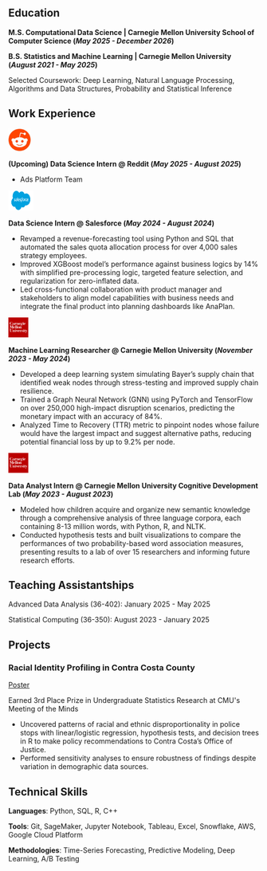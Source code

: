 ## Education							       		
**M.S. Computational Data Science	| Carnegie Mellon University School of Computer Science (_May 2025 - December 2026_)**

**B.S. Statistics and Machine Learning | Carnegie Mellon University (_August 2021 - May 2025_)**

Selected Coursework: Deep Learning, Natural Language Processing, Algorithms and Data Structures, Probability and Statistical Inference

## Work Experience
<img src="/images/reddit-icon2.jpg" alt="Reddit Icon" width="45" height="45">

**(Upcoming) Data Science Intern @ Reddit (_May 2025 - August 2025_)**
- Ads Platform Team

<img src="/images/salesforce-icon2.png" alt="Salesforce Icon" width="50" height="40">

**Data Science Intern @ Salesforce (_May 2024 - August 2024_)**
- Revamped a revenue-forecasting tool using Python and SQL that automated the sales quota allocation process for over 4,000 sales strategy employees. 
- Improved XGBoost model’s performance against business logics by 14% with simplified pre-processing logic, targeted feature selection, and regularization for zero-inflated data.
- Led cross-functional collaboration with product manager and stakeholders to align model capabilities with business needs and integrate the final product into planning dashboards like AnaPlan.

<img src="/images/cmu-icon.png" alt="CMU Icon" width="40" height="40">

**Machine Learning Researcher @ Carnegie Mellon University (_November 2023 - May 2024_)**
- Developed a deep learning system simulating Bayer’s supply chain that identified weak nodes through stress-testing and improved supply chain resilience. 
- Trained a Graph Neural Network (GNN) using PyTorch and TensorFlow on over 250,000 high-impact disruption scenarios, predicting the monetary impact with an accuracy of 84%.  
- Analyzed Time to Recovery (TTR) metric to pinpoint nodes whose failure would have the largest impact and suggest alternative paths, reducing potential financial loss by up to 9.2% per node.

<img src="/images/cmu-icon.png" alt="CMU Icon" width="40" height="40">

**Data Analyst Intern @ Carnegie Mellon University Cognitive Development Lab (_May 2023 - August 2023_)**
- Modeled how children acquire and organize new semantic knowledge through a comprehensive analysis of three language corpora, each containing 8-13 million words, with Python, R, and NLTK.
- Conducted hypothesis tests and built visualizations to compare the performances of two probability-based word association measures, presenting results to a lab of over 15 researchers and informing future research efforts.

## Teaching Assistantships 

Advanced Data Analysis (36-402): January 2025 - May 2025

Statistical Computing (36-350): August 2023 - January 2025 


## Projects
### Racial Identity Profiling in Contra Costa County
[Poster](https://www.stat.cmu.edu/capstoneresearch/spring2024/490files/poster2.pdf)

Earned 3rd Place Prize in Undergraduate Statistics Research at CMU's Meeting of the Minds

- Uncovered patterns of racial and ethnic disproportionality in police stops with linear/logistic regression, hypothesis tests, and decision trees in R to make policy recommendations to Contra Costa’s Office of Justice. 
- Performed sensitivity analyses to ensure robustness of findings despite variation in demographic data sources.


## Technical Skills

**Languages**: Python, SQL, R, C++

**Tools**: Git, SageMaker, Jupyter Notebook, Tableau, Excel, Snowflake, AWS, Google Cloud Platform

**Methodologies**: Time-Series Forecasting, Predictive Modeling, Deep Learning, A/B Testing




